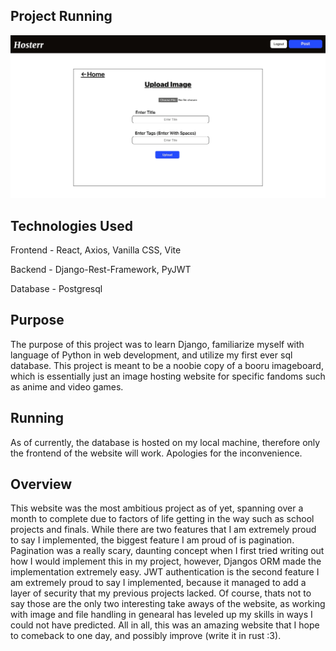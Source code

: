 ## Project Running
![](https://github.com/Bebo561/Django-Image-Hosting/blob/main/Django-Image.gif)

## Technologies Used

Frontend - React, Axios, Vanilla CSS, Vite

Backend - Django-Rest-Framework, PyJWT

Database - Postgresql

## Purpose

The purpose of this project was to learn Django, familiarize myself with language of Python in web development, and utilize my first ever sql database. This project is meant to be a noobie copy of a booru imageboard, which is essentially just an image hosting website for specific fandoms such as anime and video games. 

## Running

As of currently, the database is hosted on my local machine, therefore only the frontend of the website will work. Apologies for the inconvenience.

## Overview

This website was the most ambitious project as of yet, spanning over a month to complete due to factors of life getting in the way such as school projects and finals. While there are two features that I am extremely proud to say I implemented, the biggest feature I am proud of is pagination. Pagination was a really scary, daunting concept when I first tried writing out how I would implement this in my project, however, Djangos ORM made the implementation extremely easy. JWT authentication is the second feature I am extremely proud to say I implemented, because it managed to add a layer of security that my previous projects lacked. Of course, thats not to say those are the only two interesting take aways of the website, as working with image and file handling in genearal has leveled up my skills in ways I could not have predicted. All in all, this was an amazing website that I hope to comeback to one day, and possibly improve (write it in rust :3).